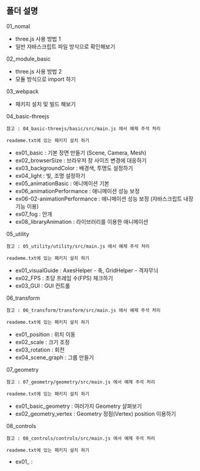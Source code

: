 ## 폴더 설명

01_nomal

- three.js 사용 방법 1
- 일반 자바스크립트 파일 방식으로 확인해보기

02_module_basic

- three.js 사용 방법 2
- 모듈 방식으로 import 하기

03_webpack

- 패키지 설치 및 빌드 해보기

04_basic-threejs

    참고 : 04_basic-threejs/basic/src/main.js 에서 예제 주석 처리

    reademe.txt에 있는 패키지 설치 하기

- ex01_basic : 기본 장면 만들기 (Scene, Camera, Mesh)
- ex02_browserSize : 브라우저 창 사이즈 변경에 대응하기
- ex03_backgroundColor : 배경색, 투명도 설정하기
- ex04_light : 빛, 조명 설정하기
- ex05_animationBasic : 애니메이션 기본
- ex06_animationPerformance : 애니메이션 성능 보정
- ex06-02-animationPerformance : 애니메이션 성능 보정 (자바스크립트 내장 기능 이용)
- ex07_fog : 안개
- ex08_libraryAnimation : 라이브러리를 이용한 애니메이션

05_utility

    참고 : 05_utility/utility/src/main.js 에서 예제 주석 처리

    reademe.txt에 있는 패키지 설치 하기

- ex01_visualGuide : AxesHelper - 축, GridHelper - 격자무늬
- ex02_FPS : 초당 프레임 수(FPS) 체크하기
- ex03_GUI : GUI 컨트롤

06_transform

    참고 : 06_transform/transform/src/main.js 에서 예제 주석 처리

    reademe.txt에 있는 패키지 설치 하기

- ex01_position : 위치 이동
- ex02_scale : 크기 조정
- ex03_rotation : 회전
- ex04_scene_graph : 그룹 만들기

07_geometry

    참고 : 07_geometry/geometry/src/main.js 에서 예제 주석 처리

    reademe.txt에 있는 패키지 설치 하기

- ex01_basic_geometry : 여러가지 Geometry 살펴보기
- ex02_geometry_vertex : Geometry 정점(Vertex) position 이용하기

08_controls

    참고 : 08_controls/controls/src/main.js 에서 예제 주석 처리

    reademe.txt에 있는 패키지 설치 하기

- ex01\_ :
